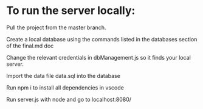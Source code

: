 # To run the server locally:

Pull the project from the master branch.

Create a local database using the commands listed in the databases section of the final.md doc

Change the relevant credentials in dbManagement.js so it finds your local server.

Import the data file data.sql into the database

Run npm i to install all dependencies in vscode

Run server.js with node and go to localhost:8080/

